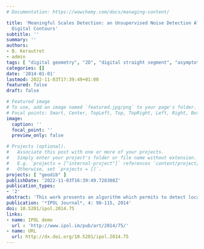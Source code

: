 ```yaml
---
# Documentation: https://wowchemy.com/docs/managing-content/

title: 'Meaningful Scales Detection: an Unsupervised Noise Detection Algorithm for
  Digital Contours'
subtitle: ''
summary: ''
authors:
- B. Kerautret
- admin
tags: [ "digital geometry", "2D", "digital straight segment", "asymptotic digital geoemtry", "noise detection", "digital contour" ]
categories: []
date: '2014-01-01'
lastmod: 2022-11-03T17:39:49+01:00
featured: false
draft: false

# Featured image
# To use, add an image named `featured.jpg/png` to your page's folder.
# Focal points: Smart, Center, TopLeft, Top, TopRight, Left, Right, BottomLeft, Bottom, BottomRight.
image:
  caption: ''
  focal_point: ''
  preview_only: false

# Projects (optional).
#   Associate this post with one or more of your projects.
#   Simply enter your project's folder or file name without extension.
#   E.g. `projects = ["internal-project"]` references `content/project/deep-learning/index.md`.
#   Otherwise, set `projects = []`.
projects: [ "geodib" ]
publishDate: '2022-11-03T16:39:49.728308Z'
publication_types:
- '2'
abstract: 'This work presents an algorithm which permits to detect locally on digital contour what is the amount of noise estimated from a given maximal scale. The method is based on the asymptotic properties of the length of the maximal segment primitive.'
publication: '*IPOL Journal*, 4: 98-115, 2014'
doi: 10.5201/ipol.2014.75
links:
- name: IPOL demo
  url : 'http://www.ipol.im/pub/art/2014/75/'
- name: URL
  url: http://dx.doi.org/10.5201/ipol.2014.75
---
```

